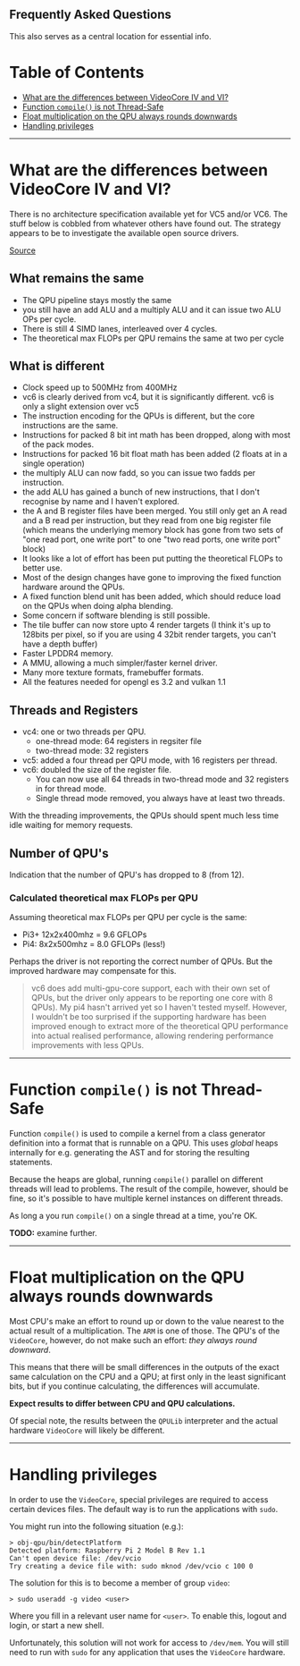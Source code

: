 Frequently Asked Questions
--------------------------

This also serves as a central location for essential info.

# Table of Contents

- [What are the differences between VideoCore IV and VI?](#whatarethedifferencesbetweenvideocoreivandvi)
- [Function `compile()` is not Thread-Safe](#functioncompileisnotthreadsafe)
- [Float multiplication on the QPU always rounds downwards](#floatmultiplicationontheqpualwaysroundsdownwards)
- [Handling privileges](#handlingprivileges)

-----


# What are the differences between VideoCore IV and VI?

There is no architecture specification available yet for VC5 and/or VC6.
The stuff below is cobbled from whatever others have found out.
The strategy appears to be to investigate the available open source drivers.

[Source](https://www.raspberrypi.org/forums/viewtopic.php?t=244519)

## What remains the same
- The QPU pipeline stays mostly the same
- you still have an add ALU and a multiply ALU and it can issue two ALU OPs per cycle.
- There is still 4 SIMD lanes, interleaved over 4 cycles.
- The theoretical max FLOPs per QPU remains the same at two per cycle


## What is different
- Clock speed up to 500MHz from 400MHz
- vc6 is clearly derived from vc4, but it is significantly different. vc6 is only a slight extension over vc5
- The instruction encoding for the QPUs is different, but the core instructions are the same.
- Instructions for packed 8 bit int math has been dropped, along with most of the pack modes.
- Instructions for packed 16 bit float math has been added (2 floats at in a single operation)
- the multiply ALU can now fadd, so you can issue two fadds per instruction.
- the add ALU has gained a bunch of new instructions, that I don't recognise by name and I haven't explored.
- the A and B register files have been merged. You still only get an A read and a B read per instruction, but they read from one big register file (which means the underlying memory block has gone from two sets of "one read port, one write port" to one "two read ports, one write port" block)
- It looks like a lot of effort has been put putting the theoretical FLOPs to better use.
- Most of the design changes have gone to improving the fixed function hardware around the QPUs.
- A fixed function blend unit has been added, which should reduce load on the QPUs when doing alpha blending.
- Some concern if software blending is still possible.
- The tile buffer can now store upto 4 render targets (I think it's up to 128bits per pixel, so if you are using 4 32bit render targets, you can't have a depth buffer)
- Faster LPDDR4 memory.
- A MMU, allowing a much simpler/faster kernel driver.
- Many more texture formats, framebuffer formats.
- All the features needed for opengl es 3.2 and vulkan 1.1

## Threads and Registers
- vc4: one or two threads per QPU.
  * one-thread mode: 64 registers in regsiter file
  * two-thread mode: 32 registers
- vc5: added a four thread per QPU mode, with 16 registers per thread.
- vc6:  doubled the size of the register file.
  * You can now use all 64 threads in two-thread mode and 32 registers in for thread mode.
  * Single thread mode removed, you always have at least two threads.

With the threading improvements, the QPUs should spent much less time idle waiting for memory requests.

## Number of QPU's
Indication that the number of QPU's has dropped to 8 (from 12).

### Calculated theoretical max FLOPs per QPU
Assuming theoretical max FLOPs per QPU per cycle is the same:

  - Pi3+ 12x2x400mhz = 9.6 GFLOPs
  - Pi4:  8x2x500mhz = 8.0 GFLOPs (less!)

Perhaps the driver is not reporting the correct number of QPUs.
But the improved hardware may compensate for this.

> vc6 does add multi-gpu-core support, each with their own set of QPUs, but the driver only appears to be reporting one core with 8 QPUs). My pi4 hasn't arrived yet so I haven't tested myself.
> However, I wouldn't be too surprised if the supporting hardware has been improved enough to extract more of the theoretical QPU performance into actual realised performance, allowing rendering performance improvements with less QPUs.


-----
# Function `compile()` is not Thread-Safe
Function `compile()` is used to compile a kernel from a class generator definition into a format that is runnable on a QPU. This uses *global* heaps internally for e.g. generating the AST and for storing the resulting statements.

Because the heaps are global, running `compile()` parallel on different threads will lead to problems. The result of the compile, however, should be fine, so it's possible to have multiple kernel instances on different threads.

As long a you run `compile()` on a single thread at a time, you're OK.


**TODO:** examine further.


-----
# Float multiplication on the QPU always rounds downwards

Most CPU's make an effort to round up or down to the value nearest to the actual result of a multiplication. The `ARM` is one of those. The QPU's of the `VideoCore`, however, do not make such an effort: *they always round downward*.

This means that there will be small differences in the outputs of the exact same calculation on the CPU and a QPU; at first only in the least significant bits, but if you continue calculating, the differences will accumulate.

**Expect results to differ between CPU and QPU calculations.**

Of special note, the results between the `QPULib` interpreter and the actual hardware `VideoCore` will likely be different.


-----
# Handling privileges

In order to use the `VideoCore`, special privileges are required to access certain devices files.  The default way is to run the applications with `sudo`.

You might run into the following situation (e.g.):
```
> obj-qpu/bin/detectPlatform 
Detected platform: Raspberry Pi 2 Model B Rev 1.1
Can't open device file: /dev/vcio
Try creating a device file with: sudo mknod /dev/vcio c 100 0
```
The solution for this is to become a member of group `video`:
```
> sudo useradd -g video <user>
```

Where you fill in  a relevant user name for `<user>`. To enable this, logout and login, or start a new shell.

Unfortunately, this solution will not work for access to `/dev/mem`. You will still need to run with `sudo` for any application that uses the `VideoCore` hardware.
